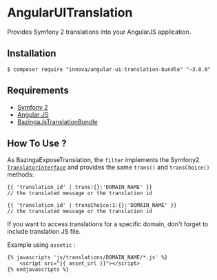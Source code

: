 AngularUITranslation
====================

Provides Symfony 2 translations into your AngularJS application.

Installation
------------

```
$ composer require "innova/angular-ui-translation-bundle" "~3.0.0"
```

Requirements
------------

* [Symfony 2](https://github.com/symfony/symfony)
* [Angular JS](https://github.com/angular/angular)
* [BazingaJsTranslationBundle](https://github.com/willdurand/BazingaJsTranslationBundle)

How To Use ?
------------

As BazingaExposeTranslation, the `filter` implements the Symfony2
[`TranslatorInterface`](https://github.com/symfony/symfony/blob/master/src/Symfony/Component/Translation/TranslatorInterface.php)
and provides the same `trans()` and `transChoice()` methods:

```
{{ 'translation_id' | trans:{}:'DOMAIN_NAME' }}
// the translated message or the translation id

{{ 'translation_id' | transChoice:1:{}:'DOMAIN_NAME' }}
// the translated message or the translation id
```

If you want to access translations for a specific domain, don't forget to include translation JS file.

Example using `assetic` :

```
{% javascripts 'js/translations/DOMAIN_NAME/*.js' %}
    <script src="{{ asset_url }}"></script>
{% endjavascripts %}
